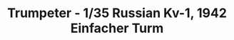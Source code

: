 ---
layout: product
title: "Trumpeter - 1/35 Russian Kv-1, 1942 Einfacher Turm"
price: "2650" 
desc: "N/A"
img_path: "/assets/img/TRU00358.webp"
brand: "N/A"
available: false
special_offer: false
new: false
soon: false
cat: "010000"
subcat: "013400"
subsubcat: "0N/A"
sifra: "TRU00358"
popular: false
---